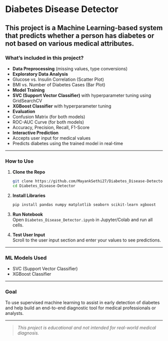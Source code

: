 #  Diabetes Disease Detector

This project is a Machine Learning-based system that predicts whether a person has diabetes or not based on various medical attributes. 
---

###  What’s included in this project?

-  **Data Preprocessing** (missing values, type conversions)
-  **Exploratory Data Analysis**
  - Glucose vs. Insulin Correlation (Scatter Plot)
  - BMI vs. Number of Diabetes Cases (Bar Plot)
-  **Model Training**
  - **SVC (Support Vector Classifier)** with hyperparameter tuning using GridSearchCV
  - **XGBoost Classifier** with hyperparameter tuning
-  **Evaluation**
  - Confusion Matrix (for both models)
  - ROC-AUC Curve (for both models)
  - Accuracy, Precision, Recall, F1-Score
-  **Interactive Prediction**
  - Accepts user input for medical values
  - Predicts diabetes using the trained model in real-time

---

###  How to Use

1. **Clone the Repo**  
   ```bash
   git clone https://github.com/MayankSethi27/Diabetes_Disease-Detector.git
   cd Diabetes_Disease-Detector
   ```

2. **Install Libraries**  
   ```bash
   pip install pandas numpy matplotlib seaborn scikit-learn xgboost
   ```

3. **Run Notebook**  
   Open `Diabetes_Disease_Detector.ipynb` in Jupyter/Colab and run all cells.

4. **Test User Input**  
   Scroll to the user input section and enter your values to see predictions.

---

###  ML Models Used
- SVC (Support Vector Classifier)
- XGBoost Classifier

---

###  Goal
To use supervised machine learning to assist in early detection of diabetes and help build an end-to-end diagnostic tool for medical professionals or analysts.

---

>  _This project is educational and not intended for real-world medical diagnosis._
